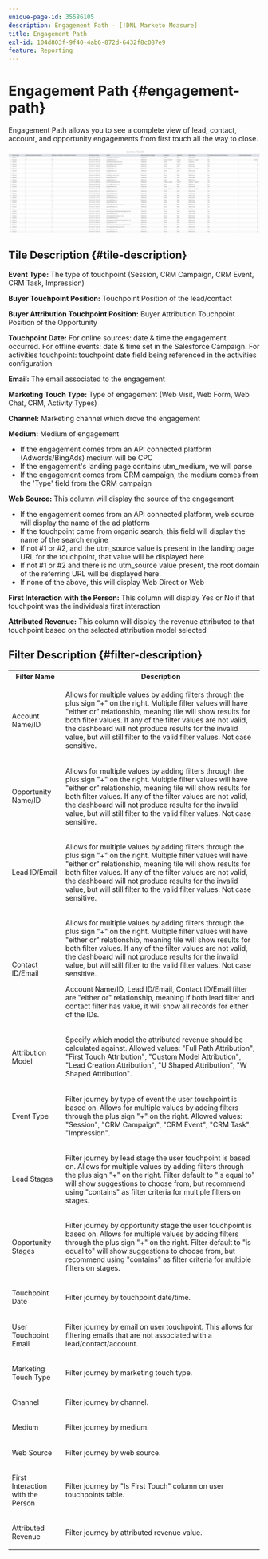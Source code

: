```yaml
---
unique-page-id: 35586105
description: Engagement Path - [!DNL Marketo Measure]
title: Engagement Path
exl-id: 104d803f-9f40-4ab6-872d-6432f8c087e9
feature: Reporting
---
```

# Engagement Path {#engagement-path}

Engagement Path allows you to see a complete view of lead, contact, account, and opportunity engagements from first touch all the way to close.

![](assets/one-2.png)

## Tile Description {#tile-description}

**Event Type:** The type of touchpoint (Session, CRM Campaign, CRM Event, CRM Task, Impression)

**Buyer Touchpoint Position:** Touchpoint Position of the lead/contact

**Buyer Attribution Touchpoint Position:** Buyer Attribution Touchpoint Position of the Opportunity

**Touchpoint Date:** For online sources: date & time the engagement occurred. For offline events: date & time set in the Salesforce Campaign. For activities touchpoint: touchpoint date field being referenced in the activities configuration

**Email:** The email associated to the engagement

**Marketing Touch Type:** Type of engagement (Web Visit, Web Form, Web Chat, CRM, Activity Types)

**Channel:** Marketing channel which drove the engagement

**Medium:** Medium of engagement

* If the engagement comes from an API connected platform (Adwords/BingAds) medium will be CPC
* If the engagement's landing page contains utm_medium, we will parse
* If the engagement comes from CRM campaign, the medium comes from the 'Type' field from the CRM campaign

**Web Source:** This column will display the source of the engagement

* If the engagement comes from an API connected platform, web source will display the name of the ad platform
* If the touchpoint came from organic search, this field will display the name of the search engine
* If not #1 or #2, and the utm_source value is present in the landing page URL for the touchpoint, that value will be displayed here
* If not #1 or #2 and there is no utm_source value present, the root domain of the referring URL will be displayed here.
* If none of the above, this will display Web Direct or Web

**First Interaction with the Person:** This column will display Yes or No if that touchpoint was the individuals first interaction

**Attributed Revenue:** This column will display the revenue attributed to that touchpoint based on the selected attribution model selected

## Filter Description {#filter-description}

<table> 
 <colgroup> 
  <col> 
  <col> 
 </colgroup> 
 <tbody> 
  <tr> 
   <th>Filter Name</th> 
   <th>Description</th> 
  </tr> 
  <tr> 
   <td><p>Account Name/ID</p></td> 
   <td><p>Allows for multiple values by adding filters through the plus sign "+" on the right. Multiple filter values will have "either or" relationship, meaning tile will show results for both filter values. If any of the filter values are not valid, the dashboard will not produce results for the invalid value, but will still filter to the valid filter values. Not case sensitive.</p></td> 
  </tr> 
  <tr> 
   <td><p>Opportunity Name/ID</p></td> 
   <td><p>Allows for multiple values by adding filters through the plus sign "+" on the right. Multiple filter values will have "either or" relationship, meaning tile will show results for both filter values. If any of the filter values are not valid, the dashboard will not produce results for the invalid value, but will still filter to the valid filter values. Not case sensitive.</p></td> 
  </tr> 
  <tr> 
   <td><p>Lead ID/Email</p></td> 
   <td><p>Allows for multiple values by adding filters through the plus sign "+" on the right. Multiple filter values will have "either or" relationship, meaning tile will show results for both filter values. If any of the filter values are not valid, the dashboard will not produce results for the invalid value, but will still filter to the valid filter values. Not case sensitive.</p></td> 
  </tr> 
  <tr> 
   <td><p>Contact ID/Email</p></td> 
   <td><p>Allows for multiple values by adding filters through the plus sign "+" on the right. Multiple filter values will have "either or" relationship, meaning tile will show results for both filter values. If any of the filter values are not valid, the dashboard will not produce results for the invalid value, but will still filter to the valid filter values. Not case sensitive.</p><p>Account Name/ID, Lead ID/Email, Contact ID/Email filter are "either or" relationship, meaning if both lead filter and contact filter has value, it will show all records for either of the IDs.</p></td> 
  </tr> 
  <tr> 
   <td><p>Attribution Model</p></td> 
   <td><p>Specify which model the attributed revenue should be calculated against. Allowed values: "Full Path Attribution", "First Touch Attribution", "Custom Model Attribution", "Lead Creation Attribution", "U Shaped Attribution", "W Shaped Attribution".</p></td> 
  </tr> 
  <tr> 
   <td><p>Event Type</p></td> 
   <td><p>Filter journey by type of event the user touchpoint is based on. Allows for multiple values by adding filters through the plus sign "+" on the right. Allowed values: "Session", "CRM Campaign", "CRM Event", "CRM Task", "Impression".</p></td> 
  </tr> 
  <tr> 
   <td><p>Lead Stages</p></td> 
   <td><p>Filter journey by lead stage the user touchpoint is based on. Allows for multiple values by adding filters through the plus sign "+" on the right. Filter default to "is equal to" will show suggestions to choose from, but recommend using "contains" as filter criteria for multiple filters on stages.</p></td> 
  </tr> 
  <tr> 
   <td><p>Opportunity Stages</p></td> 
   <td><p>Filter journey by opportunity stage the user touchpoint is based on. Allows for multiple values by adding filters through the plus sign "+" on the right. Filter default to "is equal to" will show suggestions to choose from, but recommend using "contains" as filter criteria for multiple filters on stages.</p></td> 
  </tr> 
  <tr> 
   <td><p>Touchpoint Date</p></td> 
   <td><p>Filter journey by touchpoint date/time.</p></td> 
  </tr> 
  <tr> 
   <td><p>User Touchpoint Email</p></td> 
   <td><p>Filter journey by email on user touchpoint. This allows for filtering emails that are not associated with a lead/contact/account.</p></td> 
  </tr> 
  <tr> 
   <td><p>Marketing Touch Type</p></td> 
   <td><p>Filter journey by marketing touch type.</p></td> 
  </tr> 
  <tr> 
   <td><p>Channel</p></td> 
   <td><p>Filter journey by channel.</p></td> 
  </tr> 
  <tr> 
   <td><p>Medium</p></td> 
   <td><p>Filter journey by medium.</p></td> 
  </tr> 
  <tr> 
   <td><p>Web Source</p></td> 
   <td><p>Filter journey by web source.</p></td> 
  </tr> 
  <tr> 
   <td><p>First Interaction with the Person</p></td> 
   <td><p>Filter journey by "Is First Touch" column on user touchpoints table.</p></td> 
  </tr> 
  <tr> 
   <td><p>Attributed Revenue</p></td> 
   <td><p>Filter journey by attributed revenue value.</p></td> 
  </tr> 
 </tbody> 
</table>
